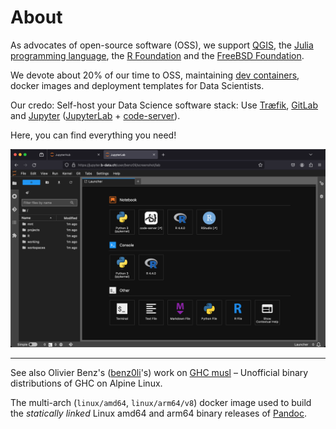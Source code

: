 # About

As advocates of open-source software (OSS), we support
[QGIS](https://qgis.org/en/site/about/sustaining_members.html), the
[Julia programming language](https://github.com/sponsors/julialang), the
[R Foundation](https://www.r-project.org/foundation/) and the
[FreeBSD Foundation](https://www.freebsdfoundation.org/).

We devote about 20% of our time to OSS, maintaining
[dev containers](https://containers.dev), docker images and deployment templates
for Data Scientists.

Our credo: Self-host your Data Science software stack: Use
[Træfik](https://github.com/b-data/docker-deployment-traefik),
[GitLab](https://github.com/b-data/docker-deployment-gitlab-ce) and
[Jupyter](https://github.com/b-data/docker-deployment-jupyter)
([JupyterLab](https://jupyter.org) +
[code-server](https://github.com/coder/code-server)).

Here, you can find everything you need!

![Screenshot](https://raw.githubusercontent.com/b-data/jupyterlab-r-docker-stack/main/assets/screenshot.png)

---

See also Olivier Benz's ([benz0li](https://github.com/benz0li)'s) work on
[GHC musl](https://github.com/benz0li/ghc-musl) – Unofficial binary
distributions of GHC on Alpine Linux.

The multi-arch (`linux/amd64`, `linux/arm64/v8`) docker image used to build the
*statically linked* Linux amd64 and arm64 binary releases of
[Pandoc](https://github.com/jgm/pandoc).

